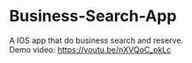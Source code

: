 # Business-Search-App
A IOS app that do business search and reserve.   
Demo video: https://youtu.be/nXVQoC_pkLc
